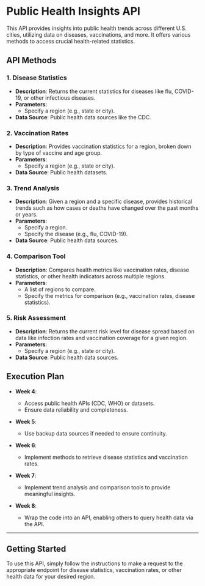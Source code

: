 # Public Health Insights API

This API provides insights into public health trends across different U.S. cities, utilizing data on diseases, vaccinations, and more. It offers various methods to access crucial health-related statistics.

## API Methods

### 1. **Disease Statistics**
   - **Description**: Returns the current statistics for diseases like flu, COVID-19, or other infectious diseases.
   - **Parameters**: 
     - Specify a region (e.g., state or city).
   - **Data Source**: Public health data sources like the CDC.
   
### 2. **Vaccination Rates**
   - **Description**: Provides vaccination statistics for a region, broken down by type of vaccine and age group.
   - **Parameters**:
     - Specify a region (e.g., state or city).
   - **Data Source**: Public health datasets.
   
### 3. **Trend Analysis**
   - **Description**: Given a region and a specific disease, provides historical trends such as how cases or deaths have changed over the past months or years.
   - **Parameters**:
     - Specify a region.
     - Specify the disease (e.g., flu, COVID-19).
   - **Data Source**: Public health data sources.

### 4. **Comparison Tool**
   - **Description**: Compares health metrics like vaccination rates, disease statistics, or other health indicators across multiple regions.
   - **Parameters**:
     - A list of regions to compare.
     - Specify the metrics for comparison (e.g., vaccination rates, disease statistics).
   
### 5. **Risk Assessment**
   - **Description**: Returns the current risk level for disease spread based on data like infection rates and vaccination coverage for a given region.
   - **Parameters**:
     - Specify a region (e.g., state or city).
   - **Data Source**: Public health data sources.

## Execution Plan

- **Week 4**: 
   - Access public health APIs (CDC, WHO) or datasets.
   - Ensure data reliability and completeness.
   
- **Week 5**: 
   - Use backup data sources if needed to ensure continuity.
   
- **Week 6**: 
   - Implement methods to retrieve disease statistics and vaccination rates.
   
- **Week 7**: 
   - Implement trend analysis and comparison tools to provide meaningful insights.
   
- **Week 8**: 
   - Wrap the code into an API, enabling others to query health data via the API.

---

## Getting Started

To use this API, simply follow the instructions to make a request to the appropriate endpoint for disease statistics, vaccination rates, or other health data for your desired region.




